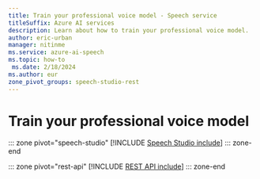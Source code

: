 ```yaml
---
title: Train your professional voice model - Speech service
titleSuffix: Azure AI services
description: Learn about how to train your professional voice model. 
author: eric-urban
manager: nitinme
ms.service: azure-ai-speech
ms.topic: how-to
 ms.date: 2/18/2024
ms.author: eur
zone_pivot_groups: speech-studio-rest
---
```


# Train your professional voice model

::: zone pivot="speech-studio"
[!INCLUDE [Speech Studio include](./includes/how-to/professional-voice/train-voice/speech-studio.md)]
::: zone-end

::: zone pivot="rest-api"
[!INCLUDE [REST API include](./includes/how-to/professional-voice/train-voice/rest.md)]
::: zone-end
